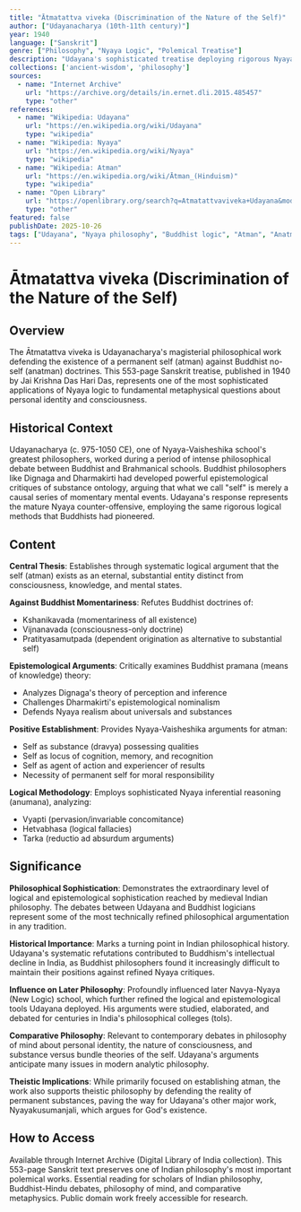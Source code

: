 ```yaml
---
title: "Ātmatattva viveka (Discrimination of the Nature of the Self)"
author: ["Udayanacharya (10th-11th century)"]
year: 1940
language: ["Sanskrit"]
genre: ["Philosophy", "Nyaya Logic", "Polemical Treatise"]
description: "Udayana's sophisticated treatise deploying rigorous Nyaya logic to refute Buddhist no-self (anatman) doctrines. Targets Buddhist epistemologists Dignaga and Dharmakirti, defending Nyaya-Vaisheshika position on the self as eternal substance distinct from consciousness. Represents mature medieval Nyaya response to Buddhist challenges, establishing theistic realism against Buddhist momentariness through systematic logical argumentation."
collections: ['ancient-wisdom', 'philosophy']
sources:
  - name: "Internet Archive"
    url: "https://archive.org/details/in.ernet.dli.2015.485457"
    type: "other"
references:
  - name: "Wikipedia: Udayana"
    url: "https://en.wikipedia.org/wiki/Udayana"
    type: "wikipedia"
  - name: "Wikipedia: Nyaya"
    url: "https://en.wikipedia.org/wiki/Nyaya"
    type: "wikipedia"
  - name: "Wikipedia: Atman"
    url: "https://en.wikipedia.org/wiki/Ātman_(Hinduism)"
    type: "wikipedia"
  - name: "Open Library"
    url: "https://openlibrary.org/search?q=Atmatattvaviveka+Udayana&mode=everything"
    type: "other"
featured: false
publishDate: 2025-10-26
tags: ["Udayana", "Nyaya philosophy", "Buddhist logic", "Atman", "Anatman", "Indian philosophy", "Medieval philosophy", "Epistemology", "Pramana", "Dignaga", "Dharmakirti", "Theistic realism", "Self theory"]
---
```


# Ātmatattva viveka (Discrimination of the Nature of the Self)

## Overview

The Ātmatattva viveka is Udayanacharya's magisterial philosophical work defending the existence of a permanent self (atman) against Buddhist no-self (anatman) doctrines. This 553-page Sanskrit treatise, published in 1940 by Jai Krishna Das Hari Das, represents one of the most sophisticated applications of Nyaya logic to fundamental metaphysical questions about personal identity and consciousness.

## Historical Context

Udayanacharya (c. 975-1050 CE), one of Nyaya-Vaisheshika school's greatest philosophers, worked during a period of intense philosophical debate between Buddhist and Brahmanical schools. Buddhist philosophers like Dignaga and Dharmakirti had developed powerful epistemological critiques of substance ontology, arguing that what we call "self" is merely a causal series of momentary mental events. Udayana's response represents the mature Nyaya counter-offensive, employing the same rigorous logical methods that Buddhists had pioneered.

## Content

**Central Thesis**: Establishes through systematic logical argument that the self (atman) exists as an eternal, substantial entity distinct from consciousness, knowledge, and mental states.

**Against Buddhist Momentariness**: Refutes Buddhist doctrines of:
- Kshanikavada (momentariness of all existence)
- Vijnanavada (consciousness-only doctrine)
- Pratityasamutpada (dependent origination as alternative to substantial self)

**Epistemological Arguments**: Critically examines Buddhist pramana (means of knowledge) theory:
- Analyzes Dignaga's theory of perception and inference
- Challenges Dharmakirti's epistemological nominalism
- Defends Nyaya realism about universals and substances

**Positive Establishment**: Provides Nyaya-Vaisheshika arguments for atman:
- Self as substance (dravya) possessing qualities
- Self as locus of cognition, memory, and recognition
- Self as agent of action and experiencer of results
- Necessity of permanent self for moral responsibility

**Logical Methodology**: Employs sophisticated Nyaya inferential reasoning (anumana), analyzing:
- Vyapti (pervasion/invariable concomitance)
- Hetvabhasa (logical fallacies)
- Tarka (reductio ad absurdum arguments)

## Significance

**Philosophical Sophistication**: Demonstrates the extraordinary level of logical and epistemological sophistication reached by medieval Indian philosophy. The debates between Udayana and Buddhist logicians represent some of the most technically refined philosophical argumentation in any tradition.

**Historical Importance**: Marks a turning point in Indian philosophical history. Udayana's systematic refutations contributed to Buddhism's intellectual decline in India, as Buddhist philosophers found it increasingly difficult to maintain their positions against refined Nyaya critiques.

**Influence on Later Philosophy**: Profoundly influenced later Navya-Nyaya (New Logic) school, which further refined the logical and epistemological tools Udayana deployed. His arguments were studied, elaborated, and debated for centuries in India's philosophical colleges (tols).

**Comparative Philosophy**: Relevant to contemporary debates in philosophy of mind about personal identity, the nature of consciousness, and substance versus bundle theories of the self. Udayana's arguments anticipate many issues in modern analytic philosophy.

**Theistic Implications**: While primarily focused on establishing atman, the work also supports theistic philosophy by defending the reality of permanent substances, paving the way for Udayana's other major work, Nyayakusumanjali, which argues for God's existence.

## How to Access

Available through Internet Archive (Digital Library of India collection). This 553-page Sanskrit text preserves one of Indian philosophy's most important polemical works. Essential reading for scholars of Indian philosophy, Buddhist-Hindu debates, philosophy of mind, and comparative metaphysics. Public domain work freely accessible for research.
